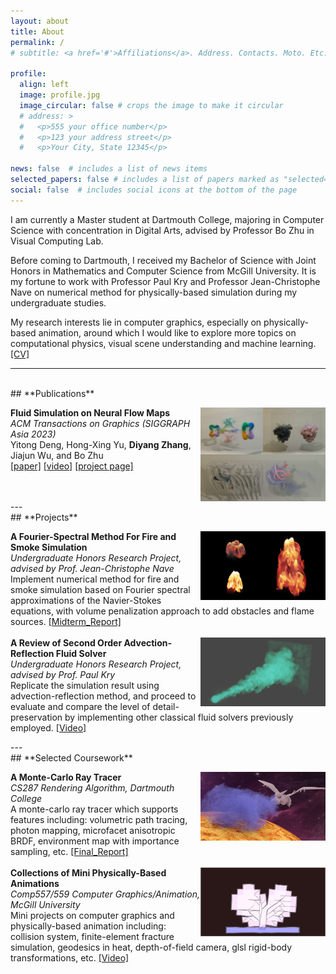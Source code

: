 ```yaml
---
layout: about
title: About
permalink: /
# subtitle: <a href='#'>Affiliations</a>. Address. Contacts. Moto. Etc.

profile:
  align: left
  image: profile.jpg
  image_circular: false # crops the image to make it circular
  # address: >
  #   <p>555 your office number</p>
  #   <p>123 your address street</p>
  #   <p>Your City, State 12345</p>

news: false  # includes a list of news items
selected_papers: false # includes a list of papers marked as "selected={true}"
social: false  # includes social icons at the bottom of the page
---
```


<!-- Write your biography here. Tell the world about yourself. Link to your favorite [subreddit](http://reddit.com). You can put a picture in, too. The code is already in, just name your picture `prof_pic.jpg` and put it in the `img/` folder.

Put your address / P.O. box / other info right below your picture. You can also disable any these elements by editing `profile` property of the YAML header of your `_pages/about.md`. Edit `_bibliography/papers.bib` and Jekyll will render your [publications page](/al-folio/publications/) automatically.

Link to your social media connections, too. This theme is set up to use [Font Awesome icons](http://fortawesome.github.io/Font-Awesome/) and [Academicons](https://jpswalsh.github.io/academicons/), like the ones below. Add your Facebook, Twitter, LinkedIn, Google Scholar, or just disable all of them.
 -->

<!-- <img id="projimg" src="../assets/img/profile.jpg" alt="graph" height="30%" width="30%" align='left'/> -->
I am currently a Master student at Dartmouth College, majoring in Computer Science with concentration in Digital Arts, advised by Professor Bo Zhu in Visual Computing Lab.

Before coming to Dartmouth, I received my Bachelor of Science with Joint Honors in Mathematics and Computer Science from McGill University. It is my fortune to work with Professor Paul Kry and Professor Jean-Christophe Nave on numerical method for physically-based simulation during my undergraduate studies.

My research interests lie in computer graphics, especially on physically-based animation, around which I would like to explore more topics on computational physics, visual scene understanding and machine learning.<a nonsmooth="1" href="../assets/pdf/cv20230913.pdf" class="">[CV]</a><br />

---
<br />
## **Publications**
<p>
  <div id='container'>
    <div id='project'>
      <img id="projimg" src="../assets/img/nfm_teaser.jpg" alt="graph" height="150" width="200" align='right'/>
      <div id='projinfo'>
        <b>Fluid Simulation on Neural Flow Maps</b><br />
        <i>ACM Transactions on Graphics (SIGGRAPH Asia 2023)</i><br />
        Yitong Deng, Hong-Xing Yu, <b>Diyang Zhang</b>, Jiajun Wu, and Bo Zhu<br />
        <a nonsmooth="1" href="../assets/pdf/NFM.pdf" class="">[paper]</a>
        <a nonsmooth="1" href="https://youtu.be/zNtPw1zr5tM" class="">[video]</a>
        <a nonsmooth="1" href="https://yitongdeng-projects.github.io/neural_flow_maps_webpage" class="">[project page]</a><br />
        <br />
        <br />
      </div>
    </div>
  </div>
</p>
---
<br />
## **Projects**
<p>
  <div id='container'>
    <div id='project'>
      <img id="projimg" src="../assets/img/fftteaser.jpg" alt="graph" height="110" width="200" align='right'/>
      <div id='projinfo'>
        <b>A Fourier-Spectral Method For Fire and Smoke Simulation</b><br />
        <i>Undergraduate Honors Research Project, advised by Prof. Jean-Christophe Nave</i><br />
        Implement numerical method for fire and smoke simulation based on Fourier spectral approximations of the Navier-Stokes equations, with volume penalization approach to add obstacles and flame sources.
        <a nonsmooth="1" href="../assets/pdf/fftfire_midreport.pdf" class="">[Midterm_Report]</a><br />
      </div>
    </div>
    <br />
    <div id='project'>
      <img id="projimg" src="../assets/img/reflection.png" alt="graph" height="110" width="200" align='right'/>
      <div id='projinfo'>
        <b>A Review of Second Order Advection-Reflection Fluid Solver</b><br />
        <i>Undergraduate Honors Research Project, advised by Prof. Paul Kry</i><br />
        Replicate the simulation result using advection-reflection method, and proceed to evaluate and compare the level of detail-preservation by implementing other classical fluid solvers previously employed.
        <a nonsmooth="1" href="../assets/img/reflection_video.webm" class="">[Video]</a><br />
      </div>
    </div>
  </div>
</p>
---
<br />
## **Selected Coursework**
<p>
  <div id='container'>
    <div id='project'>
      <img id="projimg" src="../assets/img/showcase.png" alt="graph" height="110" width="200" align='right'/>
      <div id='projinfo'>
        <b>A Monte-Carlo Ray Tracer</b><br />
        <i>CS287 Rendering Algorithm, Dartmouth College</i><br />
        A monte-carlo ray tracer which supports features including: volumetric path tracing, photon mapping, microfacet anisotropic BRDF, environment map with importance sampling, etc.
        <a nonsmooth="1" href="../assets/pdf/cs87/reports/final_project/report.html" class="">[Final_Report]</a><br />
      </div>
    </div>
    <br />
    <div id='project'>
      <img id="projimg" src="../assets/img/557fracture.jpg" alt="graph" height="110" width="200" align='right'/>
      <div id='projinfo'>
        <b>Collections of Mini Physically-Based Animations</b><br />
        <i>Comp557/559 Computer Graphics/Animation, McGill University</i><br />
        Mini projects on computer graphics and physically-based animation including: collision system, finite-element fracture simulation, geodesics in heat, depth-of-field camera, glsl rigid-body transformations, etc.
        <a nonsmooth="1" href="../assets/img/557demo.webm" class="">[Video]</a><br />
      </div>
    </div>
  </div>
</p>

